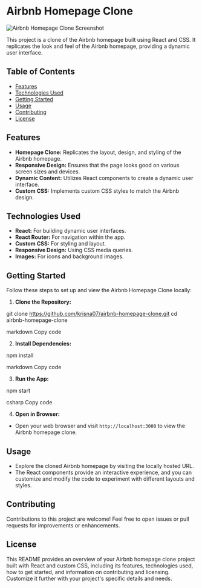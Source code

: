 # Airbnb Homepage Clone

![Airbnb Homepage Clone Screenshot](screenshot.png)

This project is a clone of the Airbnb homepage built using React and CSS. It replicates the look and feel of the Airbnb homepage, providing a dynamic user interface.

## Table of Contents

- [Features](#features)
- [Technologies Used](#technologies-used)
- [Getting Started](#getting-started)
- [Usage](#usage)
- [Contributing](#contributing)
- [License](#license)

## Features

- **Homepage Clone:** Replicates the layout, design, and styling of the Airbnb homepage.
- **Responsive Design:** Ensures that the page looks good on various screen sizes and devices.
- **Dynamic Content:** Utilizes React components to create a dynamic user interface.
- **Custom CSS:** Implements custom CSS styles to match the Airbnb design.

## Technologies Used

- **React:** For building dynamic user interfaces.
- **React Router:** For navigation within the app.
- **Custom CSS:** For styling and layout.
- **Responsive Design:** Using CSS media queries.
- **Images:** For icons and background images.

## Getting Started

Follow these steps to set up and view the Airbnb Homepage Clone locally:

1. **Clone the Repository:**

git clone https://github.com/krisna07/airbnb-homepage-clone.git
cd airbnb-homepage-clone

markdown
Copy code

2. **Install Dependencies:**

npm install

markdown
Copy code

3. **Run the App:**

npm start

csharp
Copy code

4. **Open in Browser:**

- Open your web browser and visit `http://localhost:3000` to view the Airbnb homepage clone.

## Usage

- Explore the cloned Airbnb homepage by visiting the locally hosted URL.
- The React components provide an interactive experience, and you can customize and modify the code to experiment with different layouts and styles.

## Contributing

Contributions to this project are welcome! Feel free to open issues or pull requests for improvements or enhancements.

## License

This README provides an overview of your Airbnb homepage clone project built with React and custom CSS, including its features, technologies used, how to get started, and information on contributing and licensing. Customize it further with your project's specific details and needs.